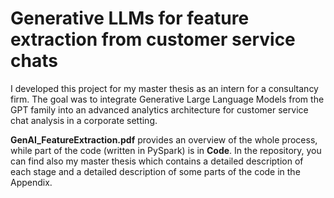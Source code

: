 # Generative LLMs for feature extraction from customer service chats  

I developed this project for my master thesis as an intern for a consultancy firm. 
The goal was to integrate Generative Large Language Models from the GPT family into an advanced analytics architecture for customer service chat analysis in a corporate setting.   

**GenAI_FeatureExtraction.pdf** provides an overview of the whole process, while part of the code (written in PySpark) is in **Code**.
In the repository, you can find also my master thesis which contains a detailed description of each stage and a detailed description of some parts of the code in the Appendix.
